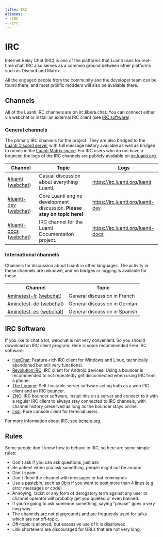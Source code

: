 ```yaml
---
title: IRC
aliases:
- /IRC
- /irc
---
```


# IRC

Internet Relay Chat (IRC) is one of the platforms that Luanti uses for real-time chat. IRC also serves as a common ground between other platforms such as Discord and Matrix.

All the engaged people from the community and the developer team can be found there, and most prolific modders will also be available there.

## Channels

All of the Luanti IRC channels are on irc.libera.chat. You can connect either via webchat or install an external IRC client (see [IRC software](#irc-software)).

### General channels

The primary IRC channels for the project. They are also bridged to the [Luanti Discord server](https://discord.gg/minetest) with full message history available as well as bridged to rooms in the [Luanti Matrix space](https://matrix.to/#/#minetest:tchncs.de). For IRC users who do not have a bouncer, the logs of the IRC channels are publicly available on [irc.luanti.org](https://irc.luanti.org/).

| Channel                                                                                              | Topic                                                                     | Logs                               |
| ---------------------------------------------------------------------------------------------------- | ------------------------------------------------------------------------- | ---------------------------------- |
| [#luanti](irc://irc.libera.chat/#luanti) ([webchat](https://web.libera.chat/#luanti))              | Casual discussion about everything Luanti.                                | https://irc.luanti.org/luanti      |
| [#luanti-dev](irc://irc.libera.chat/#luanti-dev) ([webchat](https://web.libera.chat/#luanti-dev))    | Core Luanti engine development discussion. **Please stay on topic here!** | https://irc.luanti.org/luanti-dev  |
| [#luanti-docs](irc://irc.libera.chat/#luanti-docs) ([webchat](https://web.libera.chat/#luanti-docs)) | IRC channel for the Luanti Documentation project.                         | https://irc.luanti.org/luanti-docs |

### International channels

Channels for discussion about Luanti in other languages. The activity in these channels are unknown, and no bridges or logging is available for these.

| Channel                                                                                               | Topic                          |
| ----------------------------------------------------------------------------------------------------- | ------------------------------ |
| [#minetest-fr](irc://irc.libera.chat/#minetest-fr) ([webchat](https://web.libera.chat/#minetest-fr))  | General discussion in French   |
| [#minetest-de](irc://irc.libera.chat/#minetest-de) ([webchat](https://web.libera.chat/#minetest-de))  | General discussion in German   |
| [#minetest-es](irc://irc.libera.chat/#minetest-es) ([webchat](https://web.libera.chat/#minetest-es))  | General discussion in Spanish  |

## IRC Software

If you like to chat a lot, webchat is not very convenient. So you should download an IRC client program. Here is some recommended Free IRC software:

- [HexChat](https://hexchat.github.io/): Feature-rich IRC client for Windows and Linux, technically abandoned but still very functional.
- [Revolution IRC](https://f-droid.org/en/packages/io.mrarm.irc/): IRC client for Android devices. Using a bouncer is recommended to not repeatedly get disconnected when using IRC from a phone.
- [The Lounge](https://thelounge.chat/): Self-hostable server software acting both as a web IRC client and an IRC bouncer.
- [ZNC](https://wiki.znc.in/ZNC): IRC bouncer software, install this on a server and connect to it with a regular IRC client to always stay connected to IRC channels, with channel history preserved as long as the bouncer stays online.
- [irssi](https://irssi.org/): Pure console client for terminal users.

For more information about IRC, see [irchelp.org](https://www.irchelp.org/).

## Rules

Some people don't know how to behave in IRC, so here are some simple rules:

- Don't ask if you can ask questions, just ask
- Be patient when you ask something, people might not be around
- Don't spam
- Don't flood the channel with messages or bot commands
- Use a pastebin, such as [0bin](https://0bin.net) if you want to post more than 4 lines (e.g. error messages or code)
- Annoying, racist or any form of derogatory term against any user or channel operator will probably get you quieted or even banned.
- If you're going to ask someone something, saying "please" goes a very long way.
- The channels are not playgrounds and are frequently used for talks which are not off-topic.
- Off-topic is allowed, but excessive use of it is disallowed.
- Link shorteners are discouraged for URLs that are not very long.
